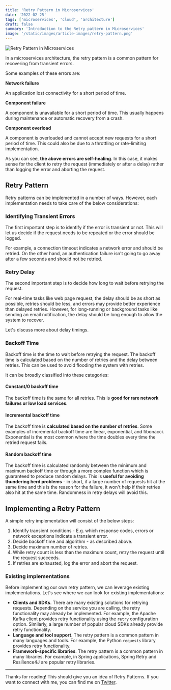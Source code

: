 ```yaml
---
title: 'Retry Pattern in Microservices'
date: '2022-02-25'
tags: ['microservices', 'cloud', 'architecture']
draft: false
summary: 'Introduction to the Retry pattern in Microservices'
image: '/static/images/article-images/retry-pattern.png'
---
```


![Retry Pattern in Microservices](/static/images/article-images/retry-pattern.png)

In a microservices architecture, the retry pattern is a common pattern for recovering from transient errors.

Some examples of these errors are:

**Network failure**

An application lost connectivity for a short period of time.

**Component failure**

A component is unavailable for a short period of time. This usually happens during maintenance or automatic recovery from a crash.

**Component overload**

A component is overloaded and cannot accept new requests for a short period of time. This could also be due to a throttling or rate-limiting implementation.

As you can see, **the above errors are self-healing**. In this case, it makes sense for the client to retry the request (immediately or after a delay) rather than logging the error and aborting the request.

## Retry Pattern

Retry patterns can be implemented in a number of ways. However, each implementation needs to take care of the below considerations:

### Identifying Transient Errors

The first important step is to identify if the error is transient or not. This will let us decide if the request needs to be repeated or the error should be logged.

For example, a connection timeout indicates a network error and should be retried.
On the other hand, an authentication failure isn't going to go away after a few seconds and should not be retried.

### Retry Delay

The second important step is to decide how long to wait before retrying the request.

For real-time tasks like web page request, the delay should be as short as possible, retries should be less, and errors may provide better experience than delayed retries. However, for long-running or background tasks like sending an email notification, the delay should be long enough to allow the system to recover.

Let's discuss more about delay timings.

### Backoff Time

Backoff time is the time to wait before retrying the request. The backoff time is calculated based on the number of retries and the delay between retries.
This can be used to avoid flooding the system with retries.

It can be broadly classified into these categories:

#### Constant/0 backoff time

The backoff time is the same for all retries. This is **good for rare network failures or low load services**.

#### Incremental backoff time

The backoff time is **calculated based on the number of retries**. Some examples of incremental backoff time are linear, exponential, and fibonacci. Exponential is the most common where the time doubles every time the retried request fails.

#### Random backoff time

The backoff time is calculated randomly between the minimum and maximum backoff time or through a more complex function which is guaranteed to produce random delays. This is **useful for avoiding thundering herd problems** - in short, if a large number of requests hit at the same time and this is the reason for the failure, it won't help if their retries also hit at the same time. Randomness in retry delays will avoid this.

## Implementing a Retry Pattern

A simple retry implementation will consist of the below steps:

1. Identify transient conditions - E.g. which response codes, errors or network exceptions indicate a transient error.
2. Decide backoff time and algorithm - as described above.
3. Decide maximum number of retries.
4. While retry count is less than the maximum count, retry the request until the request succeeds.
5. If retries are exhausted, log the error and abort the request.

### Existing implementations

Before implementing our own retry pattern, we can leverage existing implementations. Let's see where we can look for existing implementations:

- **Clients and SDKs**. There are many existing solutions for retrying requests. Depending on the service you are calling, the retry functionality may already be implemented. For example, the Apache Kafka client provides retry functionality using the `retry` configuration option. Similarly, a large number of popular cloud SDKs already provide retry functionality.
- **Language and tool support**. The retry pattern is a common pattern in many languages and tools. For example, the Python `requests` library provides retry functionality.
- **Framework-specific libraries**. The retry pattern is a common pattern in many libraries. For example, in Spring applications, Spring Retry and Resilience4J are popular retry libraries.

---

Thanks for reading! This should give you an idea of Retry Patterns. If you want to connect with me, you can find me on [Twitter](https://twitter.com/abh1navv).
